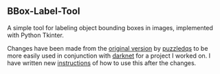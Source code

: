 ## BBox-Label-Tool

A simple tool for labeling object bounding boxes in images, implemented with Python Tkinter.

Changes have been made from the [original version](https://github.com/puzzledqs/BBox-Label-Tool) by [puzzledqs](https://github.com/puzzledqs) to be more easily used in conjunction with [darknet](https://github.com/RiccardoGrin/darknet) for a project I worked on. I have written new [instructions](https://github.com/RiccardoGrin/darknet#2---labeling) of how to use this after the changes.
